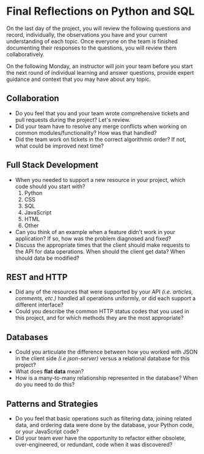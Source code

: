 # Final Reflections on Python and SQL

On the last day of the project, you will review the following questions and record, individually, the observations you have and your current understanding of each topic. Once everyone on the team is finished documenting their responses to the questions, you will review them collaboratively.

On the following Monday, an instructor will join your team before you start the next round of individual learning and answer questions, provide expert guidance and context that you may have about any topic.

## Collaboration

- Do you feel that you and your team wrote comprehensive tickets and pull requests during the project? Let's review.
- Did your team have to resolve any merge conflicts when working on common modules/functionality? How was that handled?
- Did the team work on tickets in the correct algorithmic order? If not, what could be improved next time?

## Full Stack Development

- When you needed to support a new resource in your project, which code should you start with?
    1. Python
    2. CSS
    3. SQL
    4. JavaScript
    5. HTML
    6. Other
- Can you think of an example when a feature didn't work in your application? If so, how was the problem diagnosed and fixed?
- Discuss the appropriate times that the client should make requests to the API for data operations. When should the client get data? When should data be modified?

## REST and HTTP

- Did any of the resources that were supported by your API _(i.e. articles, comments, etc.)_ handled all operations uniformly, or did each support a different interface?
- Could you describe the common HTTP status codes that you used in this project, and for which methods they are the most appropriate?

## Databases

- Could you articulate the difference between how you worked with JSON in the client side _(i.e json-server)_ versus a relational database for this project?
- What does **flat data** mean?
- How is a many-to-many relationship represented in the database? When do you need to do this?

## Patterns and Strategies

- Do you feel that basic operations such as filtering data, joining related data, and ordering data were done by the database, your Python code, or your JavaScript code?
- Did your team ever have the opportunity to refactor either obsolete, over-engineered, or redundant, code when it was discovered?
